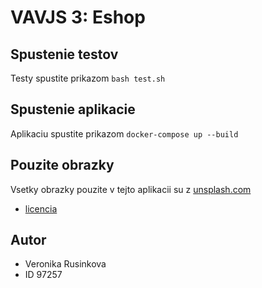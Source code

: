# VAVJS 3: Eshop

## Spustenie testov
Testy spustite prikazom ```bash test.sh```

## Spustenie aplikacie
Aplikaciu spustite prikazom ```docker-compose up --build```

## Pouzite obrazky
Vsetky obrazky pouzite v tejto aplikacii su z [unsplash.com](https://unsplash.com/)
* [licencia](https://unsplash.com/license)

## Autor
* Veronika Rusinkova
* ID 97257
